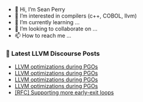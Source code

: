 - 👋 Hi, I’m Sean Perry
- 👀 I’m interested in compilers (c++, COBOL, llvm)
- 🌱 I’m currently learning ...
- 💞️ I’m looking to collaborate on ...
- 📫 How to reach me ...

<!---
s66perry/s66perry is a ✨ special ✨ repository because its `README.md` (this file) appears on your GitHub profile.
You can click the Preview link to take a look at your changes.
--->
### 📕 Latest LLVM Discourse Posts

<!-- DISCOURSE-LLVM:START -->
- [LLVM optimizations during PGOs](https://discourse.llvm.org/t/llvm-optimizations-during-pgos/84510#post_10)
- [LLVM optimizations during PGOs](https://discourse.llvm.org/t/llvm-optimizations-during-pgos/84510#post_9)
- [LLVM optimizations during PGOs](https://discourse.llvm.org/t/llvm-optimizations-during-pgos/84510#post_8)
- [LLVM optimizations during PGOs](https://discourse.llvm.org/t/llvm-optimizations-during-pgos/84510#post_7)
- [[RFC] Supporting more early-exit loops](https://discourse.llvm.org/t/rfc-supporting-more-early-exit-loops/84690#post_4)
<!-- DISCOURSE-LLVM:END -->
